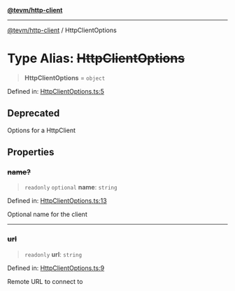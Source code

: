 [**@tevm/http-client**](../README.md)

***

[@tevm/http-client](../globals.md) / HttpClientOptions

# Type Alias: ~~HttpClientOptions~~

> **HttpClientOptions** = `object`

Defined in: [HttpClientOptions.ts:5](https://github.com/evmts/tevm-monorepo/blob/main/packages/http-client/src/HttpClientOptions.ts#L5)

## Deprecated

Options for a HttpClient

## Properties

### ~~name?~~

> `readonly` `optional` **name**: `string`

Defined in: [HttpClientOptions.ts:13](https://github.com/evmts/tevm-monorepo/blob/main/packages/http-client/src/HttpClientOptions.ts#L13)

Optional name for the client

***

### ~~url~~

> `readonly` **url**: `string`

Defined in: [HttpClientOptions.ts:9](https://github.com/evmts/tevm-monorepo/blob/main/packages/http-client/src/HttpClientOptions.ts#L9)

Remote URL to connect to
